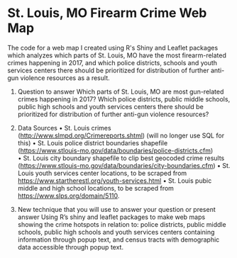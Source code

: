 # St. Louis, MO Firearm Crime Web Map
The code for a web map I created using R's Shiny and Leaflet packages which analyzes which parts of St. Louis, MO have the most firearm-related crimes happening in 2017, and which police districts, schools and youth services centers there should be prioritized for distribution of further anti-gun violence resources as a result.

1.	Question to answer
Which parts of St. Louis, MO are most gun-related crimes happening in 2017? Which police districts, public middle schools, public high schools and youth services centers there should be prioritized for distribution of further anti-gun violence resources?

2.	Data Sources
•	St. Louis crimes (http://www.slmpd.org/Crimereports.shtml) (will no longer use SQL for this)
•	St. Louis police district boundaries shapefile (https://www.stlouis-mo.gov/data/boundaries/police-districts.cfm)   
•	St. Louis city boundary shapefile to clip best geocoded crime results (https://www.stlouis-mo.gov/data/boundaries/city-boundaries.cfm)
•	St. Louis youth services center locations, to be scraped from https://www.startherestl.org/youth-services.html
•	St. Louis pubic middle and high school locations, to be scraped from https://www.slps.org/domain/5110. 

3.	New technique that you will use to answer your question or present answer
Using R’s shiny and leaflet packages to make web maps showing the crime hotspots in relation to: police districts, public middle schools, public high schools and youth services centers containing information through popup text, and census tracts with demographic data accessible through popup text.
